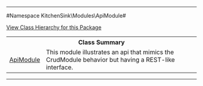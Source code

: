 

- - -

#Namespace KitchenSink\Modules\ApiModule#

<div><a href='https://github.com/JeyDotC/Hirudo-docs/blob/master/KitchenSink/Modules/ApiModule//package-tree.md'>View Class Hierarchy for this Package</a></div>

<table class="title">
<tr><th colspan="2" class="title">Class Summary</th></tr>
<tr><td class="name"><a href="https://github.com/JeyDotC/Hirudo-docs/blob/master/KitchenSink/Modules/ApiModule/ApiModule.md">ApiModule</a></td><td class="description">This module illustrates an api
that mimics the CrudModule behavior but having
a REST-like interface.</td></tr>
</table>

- - -

